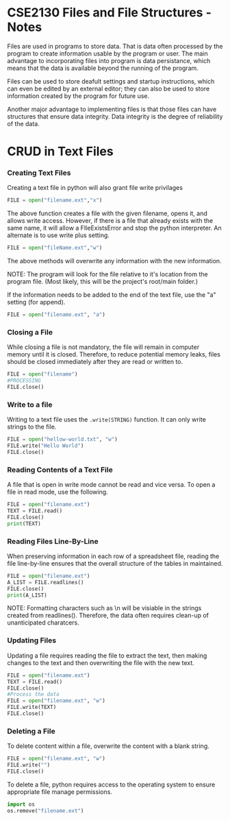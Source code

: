 # CSE2130 Files and File Structures - Notes
Files are used in programs to store data. That is data often processed by the program to create information usable by the program or user. The main advantage to incorporating files into program is data persistance, which means that the data is available beyond the running of the program.

Files can be used to store deafult settings and startup instructions, which can even be edited by an external editor; they can also be used to store information created by the program for future use.

Another major advantage to implementing files is that those files can have structures that ensure data integrity. Data integrity is the degree of reliability of the data.

# CRUD in Text Files
### Creating Text Files
Creating a text file in python will also grant file write privilages

```python
FILE = open("filename.ext","x")
```
The above function creates a file with the given filename, opens it, and allows write access. However, if there is a file that already exists with the same name, it will allow a FIleExistsError and stop the python interpreter. An alternate is to use write plus setting.

```python
FILE = open("fileName.ext","w")
```
The above methods will overwrite any information with the new information.

NOTE: The program will look for the file relative to it's location from the program file. (Most likely, this will be the project's root/main folder.)

If the information needs to be added to the end of the text file, use the "a" setting (for append).

```python
FILE = open("filename.ext", "a")
```

### Closing a File
While closing a file is not mandatory, the file will remain in computer memory until it is closed. Therefore, to reduce potential memory leaks, files should be closed immediately after they are read or written to.

```python
FILE = open("filename")
#PROCESSING
FILE.close()
```
### Write to a file 
Writing to a text file uses the ```.write(STRING)``` function. It can only write strings to the file.

```python
FILE = open("hellow-world.txt", "w")
FILE.write("Hello World")
FILE.close()
```
### Reading Contents of a Text File
A file that is open in write mode cannot be read and vice versa. To open a file in read mode, use the following.

```python
FILE = open("filename.ext")
TEXT = FILE.read()
FILE.close()
print(TEXT)
```
### Reading Files Line-By-Line
When preserving information in each row of a spreadsheet file, reading the file line-by-line ensures that the overall structure of the tables in maintained.

```python
FILE = open("filename.ext")
A_LIST = FILE.readlines()
FILE.close()
print(A_LIST)
```
NOTE: Formatting characters such as \n will be visiable in the strings created from readlines(). Therefore, the data often requires clean-up of unanticipated charatcers.

### Updating Files
Updating a file requires reading the file to extract the text, then making changes to the text and then overwriting the file with the new text.

```python
FILE = open("filename.ext")
TEXT = FILE.read()
FILE.close()
#Process the data
FILE = open("filename.ext", "w")
FILE.write(TEXT)
FILE.close()
```

### Deleting a File
To delete content within a file, overwrite the content with a blank string.

```python
FILE = open("filename.ext", "w")
FILE.write("")
FILE.close()
```
To delete a file, python requires access to the operating system to ensure appropriate file manage permissions. 

```python
import os
os.remove("filename.ext")
```
